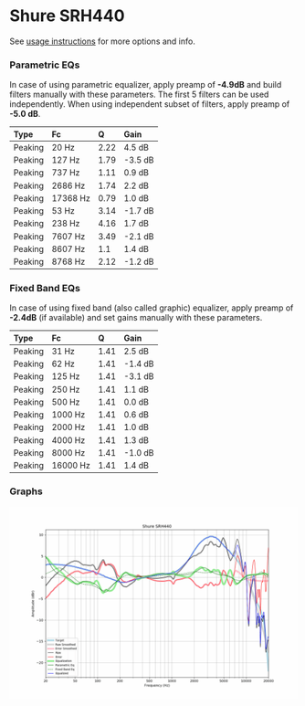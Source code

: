 # Shure SRH440
See [usage instructions](https://github.com/jaakkopasanen/AutoEq#usage) for more options and info.

### Parametric EQs
In case of using parametric equalizer, apply preamp of **-4.9dB** and build filters manually
with these parameters. The first 5 filters can be used independently.
When using independent subset of filters, apply preamp of **-5.0 dB**.

| Type    | Fc       |    Q | Gain    |
|:--------|:---------|:-----|:--------|
| Peaking | 20 Hz    | 2.22 | 4.5 dB  |
| Peaking | 127 Hz   | 1.79 | -3.5 dB |
| Peaking | 737 Hz   | 1.11 | 0.9 dB  |
| Peaking | 2686 Hz  | 1.74 | 2.2 dB  |
| Peaking | 17368 Hz | 0.79 | 1.0 dB  |
| Peaking | 53 Hz    | 3.14 | -1.7 dB |
| Peaking | 238 Hz   | 4.16 | 1.7 dB  |
| Peaking | 7607 Hz  | 3.49 | -2.1 dB |
| Peaking | 8607 Hz  | 1.1  | 1.4 dB  |
| Peaking | 8768 Hz  | 2.12 | -1.2 dB |

### Fixed Band EQs
In case of using fixed band (also called graphic) equalizer, apply preamp of **-2.4dB**
(if available) and set gains manually with these parameters.

| Type    | Fc       |    Q | Gain    |
|:--------|:---------|:-----|:--------|
| Peaking | 31 Hz    | 1.41 | 2.5 dB  |
| Peaking | 62 Hz    | 1.41 | -1.4 dB |
| Peaking | 125 Hz   | 1.41 | -3.1 dB |
| Peaking | 250 Hz   | 1.41 | 1.1 dB  |
| Peaking | 500 Hz   | 1.41 | 0.0 dB  |
| Peaking | 1000 Hz  | 1.41 | 0.6 dB  |
| Peaking | 2000 Hz  | 1.41 | 1.0 dB  |
| Peaking | 4000 Hz  | 1.41 | 1.3 dB  |
| Peaking | 8000 Hz  | 1.41 | -1.0 dB |
| Peaking | 16000 Hz | 1.41 | 1.4 dB  |

### Graphs
![](./Shure%20SRH440.png)